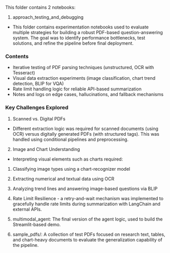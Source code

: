 This folder contains 2 notebooks: 
1. approach_testing_and_debugging
- This folder contains experimentation notebooks used to evaluate multiple strategies for building a robust PDF-based question-answering system. The goal was to identify performance bottlenecks, test solutions, and refine the pipeline before final deployment.

### Contents
- Iterative testing of PDF parsing techniques (unstructured, OCR with Tesseract)
- Visual data extraction experiments (image classification, chart trend detection, BLIP for VQA)
- Rate limit handling logic for reliable API-based summarization
- Notes and logs on edge cases, hallucinations, and fallback mechanisms
### Key Challenges Explored 
1. Scanned vs. Digital PDFs
- Different extraction logic was required for scanned documents (using OCR) versus digitally generated PDFs (with structured tags). This was handled using conditional pipelines and preprocessing.
2. Image and Chart Understanding
- Interpreting visual elements such as charts required:
1. Classifying image types using a chart-recognizer model
2. Extracting numerical and textual data using OCR
3. Analyzing trend lines and answering image-based questions via BLIP
4. Rate Limit Resilience - a retry-and-wait mechanism was implemented to gracefully handle rate limits during summarization with LangChain and external APIs.

2. multimodal_agent: The final version of the agent logic, used to build the Streamlit-based demo.
  
3. sample_pdfs/: A collection of test PDFs focused on research text, tables, and chart-heavy documents to evaluate the generalization capability of the pipeline.

